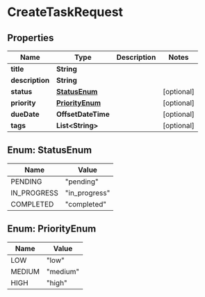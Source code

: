 

# CreateTaskRequest


## Properties

| Name | Type | Description | Notes |
|------------ | ------------- | ------------- | -------------|
|**title** | **String** |  |  |
|**description** | **String** |  |  |
|**status** | [**StatusEnum**](#StatusEnum) |  |  [optional] |
|**priority** | [**PriorityEnum**](#PriorityEnum) |  |  [optional] |
|**dueDate** | **OffsetDateTime** |  |  [optional] |
|**tags** | **List&lt;String&gt;** |  |  [optional] |



## Enum: StatusEnum

| Name | Value |
|---- | -----|
| PENDING | &quot;pending&quot; |
| IN_PROGRESS | &quot;in_progress&quot; |
| COMPLETED | &quot;completed&quot; |



## Enum: PriorityEnum

| Name | Value |
|---- | -----|
| LOW | &quot;low&quot; |
| MEDIUM | &quot;medium&quot; |
| HIGH | &quot;high&quot; |



